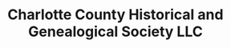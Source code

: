 ---
layout: repo
title: "Charlotte County Historical and Genealogical Society LLC"
id: 16118
permalink: repos/16118/
---